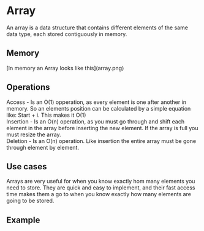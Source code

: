 <h1> Array </h1>
<p1> An array is a data structure that contains different elements of the same data type, each stored contiguously in memory.</p1>
<h2> Memory </h2>
[In memory an Array looks like this](array.png)
<h2>Operations</h2>
<p1> Access - Is an O(1) opperation, as every element is one after another in memory. So an elements position can be calculated by a simple equation like: Start + i. This makes it O(1) </p1><br/>
<p1>Insertion - Is an O(n) operation, as you must go through and shift each element in the array before inserting the new element. If the array is full you must resize the array.</p1><br/>
<p1> Deletion - Is an O(n) operation. Like insertion the entire array must be gone through element by element.
  
<h2>Use cases</h2>
<p1> Arrays are very useful for when you know exactly hom many elements you need to store. They are quick and easy to implement, and their fast access time makes them a go to when you know exactly how many elements are going to be stored.  </p1>
<h2>Example</h2>
